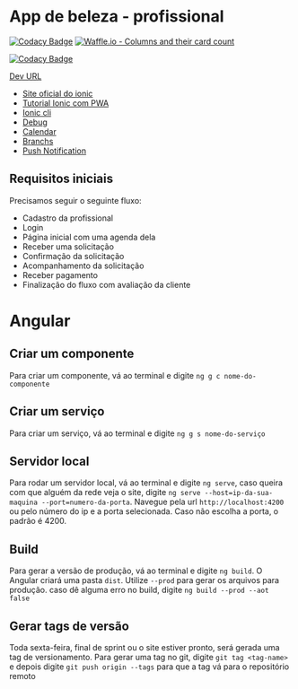 # App de beleza - profissional

[![Codacy Badge](https://api.codacy.com/project/badge/Grade/70388dce5167425998b2a792ee459f2a)](https://app.codacy.com/app/rodrigo.freitas/beleza_profissional?utm_source=github.com&utm_medium=referral&utm_content=services4youbr/beleza_profissional&utm_campaign=badger)
[![Waffle.io - Columns and their card count](https://badge.waffle.io/services4youbr/beleza_profissional.svg?columns=all)](https://waffle.io/services4youbr/beleza_profissional)

[![Codacy Badge](https://api.codacy.com/project/badge/Grade/90ef04eec9dc45d1989301cd86df6ccb)](https://www.codacy.com/app/rodrigo.freitas/beleza_profissional?utm_source=github.com&amp;utm_medium=referral&amp;utm_content=services4youbr/beleza_profissional&amp;utm_campaign=Badge_Grade)

[Dev URL](https://belezapro.services4you.com.br/)

+ [Site oficial do ionic](https://ionicframework.com/getting-started)
+ [Tutorial Ionic com PWA](https://blog.ionicframework.com/how-to-make-pwas-with-ionic/)
+ [Ionic cli](https://ionicframework.com/docs/cli/generate/)
+ [Debug](http://www.damirscorner.com/blog/posts/20161122-DebuggingIonic2AppsInChromeFromVisualStudioCode.html)
+ [Calendar](https://www.npmjs.com/package/ionic2-calendar)
+ [Branchs](https://git-scm.com/book/pt-br/v1/Ramifica%C3%A7%C3%A3o-Branching-no-Git-B%C3%A1sico-de-Branch-e-Merge)
+ [Push Notification](https://medium.com/@adsonrocha/como-fazer-notifica%C3%A7%C3%B5es-push-com-o-ionic-2-onesignal-b5fe22985615)

## Requisitos iniciais
Precisamos seguir o seguinte fluxo:
- Cadastro da profissional
- Login
- Página inicial com uma agenda dela
- Receber uma solicitação
- Confirmação da solicitação
- Acompanhamento da solicitação
- Receber pagamento
- Finalização do fluxo com avaliação da cliente

# Angular

## Criar um componente
Para criar um componente, vá ao terminal e digite `ng g c nome-do-componente`

## Criar um serviço
Para criar um serviço, vá ao terminal e digite `ng g s nome-do-serviço`

## Servidor local
Para rodar um servidor local, vá ao terminal e digite `ng serve`, caso queira com que alguém da rede veja o site, digite `ng serve --host=ip-da-sua-maquina --port=numero-da-porta`. Navegue pela url `http://localhost:4200` ou pelo número do ip e a porta selecionada. Caso não escolha a porta, o padrão é 4200.

## Build
Para gerar a versão de produção, vá ao terminal e digite `ng build`. O Angular criará uma pasta `dist`. Utilize `--prod` para gerar os arquivos para produção. caso dê alguma erro no build, digite `ng build --prod --aot false`

## Gerar tags de versão
Toda sexta-feira, final de sprint ou o site estiver pronto, será gerada uma tag de versionamento. Para gerar uma tag no git, digite `git tag <tag-name>` e depois digite `git push origin --tags` para que a tag vá para o repositório remoto
